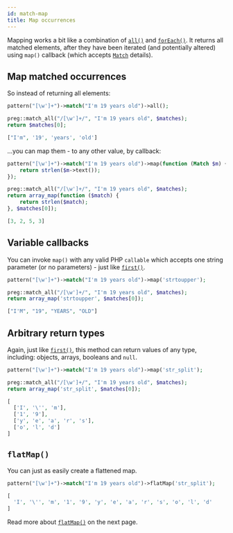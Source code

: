 ```yaml
---
id: match-map
title: Map occurrences
---
```


Mapping works a bit like a combination of [`all()`](match.md#many) and [`forEach()`](match-for-each.md). It returns all 
matched elements, after they have been iterated (and potentially altered) using `map()` callback 
(which accepts [`Match`](match-details.md) details).

## Map matched occurrences

So instead of returning all elements:
<!--DOCUSAURUS_CODE_TABS-->
<!--T-Regx-->
```php
pattern("[\w']+")->match("I'm 19 years old")->all();
```
<!--PHP-->
```php
preg::match_all("/[\w']+/", "I'm 19 years old", $matches);
return $matches[0];
```
<!--END_DOCUSAURUS_CODE_TABS-->
<!----test-return-T-Regx-0---->
<!--Result-Value-->

```php
["I'm", '19', 'years', 'old']
```

...you can map them - to any other value, by callback:

<!--DOCUSAURUS_CODE_TABS-->
<!--T-Regx-->
```php
pattern("[\w']+")->match("I'm 19 years old")->map(function (Match $m) {
    return strlen($m->text());
});
```
<!--PHP-->
```php
preg::match_all("/[\w']+/", "I'm 19 years old", $matches);
return array_map(function ($match) {
    return strlen($match);
}, $matches[0]);
```
<!--END_DOCUSAURUS_CODE_TABS-->
<!----test-return-T-Regx-0---->
<!--Result-Value-->

```php
[3, 2, 5, 3]
```

## Variable callbacks

You can invoke `map()` with any valid PHP `callable` which accepts one string parameter (or no parameters) - just 
like [`first()`](match-first.md).

<!--DOCUSAURUS_CODE_TABS-->
<!--T-Regx-->
```php
pattern("[\w']+")->match("I'm 19 years old")->map('strtoupper');
```
<!--PHP-->
```php
preg::match_all("/[\w']+/", "I'm 19 years old", $matches);
return array_map('strtoupper', $matches[0]);
```
<!--END_DOCUSAURUS_CODE_TABS-->
<!----test-return-T-Regx-0---->
<!--Result-Value-->

```php
["I'M", "19", "YEARS", "OLD"]
```

## Arbitrary return types

Again, just like [`first()`](match-first.md), this method can return values of any type, including: objects, arrays, 
booleans and `null`.

<!--DOCUSAURUS_CODE_TABS-->
<!--T-Regx-->
```php
pattern("[\w']+")->match("I'm 19 years old")->map('str_split');
```
<!--PHP-->
```php
preg::match_all("/[\w']+/", "I'm 19 years old", $matches);
return array_map('str_split', $matches[0]);
```
<!--END_DOCUSAURUS_CODE_TABS-->
<!----test-return-T-Regx-0---->
<!--Result-Value-->

```php
[
  ['I', '\'', 'm'], 
  ['1', '9'], 
  ['y', 'e', 'a', 'r', 's'], 
  ['o', 'l', 'd']
]
```
<!----test-return-semi-Result-Value---->

## `flatMap()`

You can just as easily create a flattened map.

```php
pattern("[\w']+")->match("I'm 19 years old")->flatMap('str_split');
```
```php
[
  'I', '\'', 'm', '1', '9', 'y', 'e', 'a', 'r', 's', 'o', 'l', 'd'
]
```

Read more about [`flatMap()`](match-flat-map.md) on the next page.
